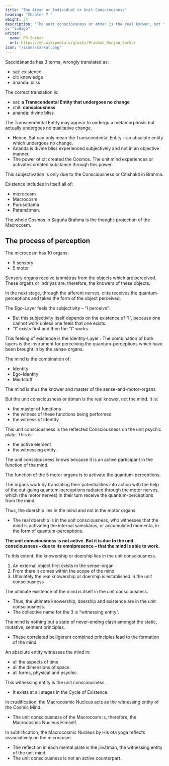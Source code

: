 ```yaml
---
title: "The Atman or Individual or Unit Consciousness"
heading: "Chapter 7 "
weight: 34
description: "The unit consciousness or átman is the real knower, not the mind. It is the master of functions the witness of these functions being performed, the witness of Identity"
c: "indigo"
writer:
  name: PR Sarkar
  url: https://en.wikipedia.org/wiki/Prabhat_Ranjan_Sarkar
icon: "/icons/sarkar.png"
---
```



Saccidánanda has 3 terms, wrongly translated as:
- sat: existence
- cit: knowledge
- ánanda: bliss 

The correct translation is:
- sat: **a Transcendental Entity that undergoes no change**
- chit: **consciousness**
- ananda: divine bliss

<!--  sat means “ – . “Existence” is a relative term and conveys the sense of existence under certain relative conditions of time, place and person. Sat implies “unchangeable”.  -->

The Transcendental Entity may appear to undergo a metamorphosis but actually undergoes no qualitative change.
- Hence, Sat can only mean the Transcendental Entity – an absolute entity which undergoes no change.
- Ananda is divine bliss experienced subjectively and not in an objective manner.
- The power of cit created the Cosmos. The unit mind experiences or activates created substance through this power. 

This subjectivation is only due to the Consciousness or Citishakti in Brahma.

<!-- Saguńa Brahma --> Existence includes in Itself all of:
- microcosm
- Macrocosm
- Puruśottama
- Paramátman. 

The whole Cosmos in Saguńa Brahma is the thought-projection of the Macrocosm. 


## The process of perception 

<!-- of different objects in the Cosmos by the microcosm. -->

The microcosm has 10 organs:
- 5 sensory 
- 5 motor

Sensory organs receive tanmátras from the objects which are perceived. These organs or indriyas are, therefore, the knowers of these objects. 

In the next stage, through the afferent nerves, citta receives the quantum-perceptions <!-- tanmátras --> and takes the form of the object perceived. 

The Ego-Layer <!-- Ahaḿtattva --> feels the subjectivity – “I perceive”. 
- But this subjectivity itself depends on the existence of “I”, because one cannot work unless one feels that one exists. 
- “I” exists first and then the “I” works. 

This feeling of existence is the Identity-Layer <!-- Mahattattva -->. The combination of both layers <!--  ahaḿtattva and mahattattva --> is the instrument for perceiving the quantum-perceptions <!-- tanmátras --> which have been brought in by the sense-organs. 

The mind is the combination of: <!-- (mahat, aham and citta) --> 
- Identity
- Ego-Identity
- Mindstuff

The mind is thus the knower and master of the sense-and-motor-organs<!--  indriyas --><!-- , that is why the mind is said to be the master of the organs. --> 

But the unit consciousness or átman is the real knower, not the mind. It is:
- the master of functions
- the witness of these functions being performed
- the witness of Identity <!-- mahattattva -->

<!-- “I exist,” “I do,” and done “I” are functional forms.  -->

<!-- There is another entity who is . This witnessing entity is the .  -->

<!-- The knower of the mind itself is the átman. Hence the ultimate knowership (jiṋátrtva) lies in the átman and not in the mind;  -->

This unit consciousness is the reflected Consciousness on the unit psychic plate. This is:
- the active element
- the witnessing entity. 

The unit consciousness knows because it is an active participant in the function of the mind.

The function of the 5 motor organs is to activate the quantum-perceptions. 

The organs work by translating their potentialities into action with the help of the out-going quantum-perceptions <!-- tanmátras --> radiated through the motor nerves, which (the motor nerves) in their turn receive the <!-- tanmátras --> quantum-perceptions from the mind. 

Thus, the doership lies in the mind and not in the motor organs. 
- The real doership is in the unit consciousness, who witnesses that the mind is activating the internal saḿskáras, or accumulated momenta, in the form of quantum-perceptions. 

**The unit consciousness is not active. But it is due to the unit consciousness – due to its omnipresence – that the mind is able to work.** 

To this extent, the knowership or doership lies in the unit consciousness. <!-- The átman itself does not work, but its existence is the ultimate cause of knowing and doing. -->

1. An external object first exists in the sense-organ
2. From there it <!-- Then it com. ; on further introspection it depends on the existence of the organ --> comes within the scope of the mind
3. Ultimately the real knowership or doership is established in the unit consciousness


The ultimate existence of the mind is itself in the unit consciousness. 
- Thus, the ultimate knowership, doership and existence are in the unit consciousness. 
- The collective name for the 3 is “witnessing entity”.

The mind is nothing but a state of never-ending clash amongst the static, mutative, sentient principles.
- These correlated belligerent combined principles <!-- are the main attributes --> lead to the formation of the mind.

<!-- As the mind is only a never-ending clash and an ever-changing relative functional organism, there must be  -->

An absolute entity witnesses the mind in:
- all the aspects of time
- all the dimensions of space
- all forms, physical and psychic.

This witnessing entity is the unit consciousness. <!-- , and the mind is only the result of ever-changing functional metamorphosis. --> 
- It exists at all stages in the Cycle of Existence<!--  Brahma Cakra -->. 

In crudification, the Macrocosmic Nucleus <!-- Puruśottama --> acts as the witnessing entity of the Cosmic Mind. 
- The unit consciousness <!-- Átman --> of the Macrocosm is, therefore, <!-- Puruśottama --> the Macrocosmic Nucleus Himself.

In subtilification, <!-- Puruśottama -->the Macrocosmic Nucleus by His ota yoga reflects associatively on the microcosm. 
- The reflection in each mental plate is the jiivátman, the witnessing entity of the unit mind.
- The <!-- átman --> unit consciousness is not an active counterpart.

<!-- The mind is an ever-changing functional organism and so it must have a momentum. 

From where does the mind derive this momentum?  -->